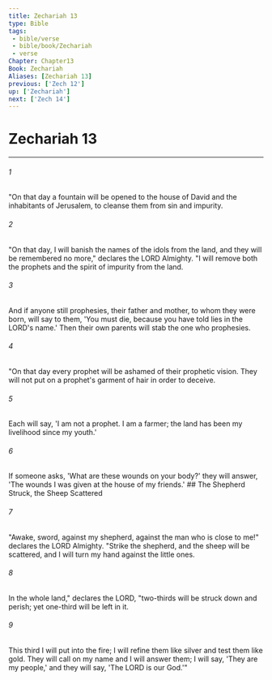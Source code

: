 ```yaml
---
title: Zechariah 13
type: Bible
tags:
 - bible/verse
 - bible/book/Zechariah
 - verse
Chapter: Chapter13
Book: Zechariah
Aliases: [Zechariah 13]
previous: ['Zech 12']
up: ['Zechariah']
next: ['Zech 14']
---
```

# Zechariah 13

***


###### 1 
"On that day a fountain will be opened to the house of David and the inhabitants of Jerusalem, to cleanse them from sin and impurity. 

###### 2 
"On that day, I will banish the names of the idols from the land, and they will be remembered no more," declares the LORD Almighty. "I will remove both the prophets and the spirit of impurity from the land. 

###### 3 
And if anyone still prophesies, their father and mother, to whom they were born, will say to them, 'You must die, because you have told lies in the LORD's name.' Then their own parents will stab the one who prophesies. 

###### 4 
"On that day every prophet will be ashamed of their prophetic vision. They will not put on a prophet's garment of hair in order to deceive. 

###### 5 
Each will say, 'I am not a prophet. I am a farmer; the land has been my livelihood since my youth.' 

###### 6 
If someone asks, 'What are these wounds on your body?' they will answer, 'The wounds I was given at the house of my friends.' ## The Shepherd Struck, the Sheep Scattered 

###### 7 
"Awake, sword, against my shepherd, against the man who is close to me!" declares the LORD Almighty. "Strike the shepherd, and the sheep will be scattered, and I will turn my hand against the little ones. 

###### 8 
In the whole land," declares the LORD, "two-thirds will be struck down and perish; yet one-third will be left in it. 

###### 9 
This third I will put into the fire; I will refine them like silver and test them like gold. They will call on my name and I will answer them; I will say, 'They are my people,' and they will say, 'The LORD is our God.'" 
